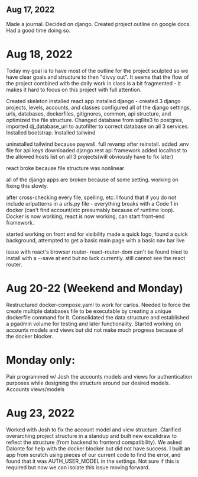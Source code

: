## Aug 17, 2022

Made a journal. Decided on django. Created project outline on google docs. Had a good time doing so.

# Aug 18, 2022
Today my goal is to have most of the outline for the project sculpted so we have clear goals and structure to then "divvy out". It seems that the flow of the project combined with the daily work in class is a bit fragmented - it makes it hard to focus on this project with full attention. 

Created skeleton
installed react app
installed django - created 3 django projects, levels, accounts, and classes
configured all of the django settings, urls, databases, dockerfiles, gitignores, common, api structure, and optimized the file structure. 
Changed database from sqllite3 to postgres, imported dj_database_url to autofilter to correct database on all 3 services.
Installed bootstrap. Installed tailwind

uninstalled tailwind because paywall. 
full revamp after reinstall. 
added .env file for api keys
downloaded django rest api framework 
added localhost to the allowed hosts list on all 3 projects(will obviously have to fix later)

react broke because file structure was nonlinear

all of the django apps are broken because of some setting. working on fixing this slowly.

after cross-checking every file, spelling, etc:
I found that if you do not include urlpatterns in a urls.py file - everything breaks with a Code 1 in docker (can't find account/etc presumably because of runtime loop). Docker is now working, react is now working, can start front-end framework.

started working on front end for visibility 
made a quick logo, found a quick background, attempted to get a basic main page with a basic nav bar live

issue with react's browser router- react-router-dom can't be found
tried to install with a --save at end but no luck currently. still cannot see the react router. 

# Aug 20-22 (Weekend and Monday)

Restructured docker-compose.yaml to work for carlos. Needed to force the create multiple databases file to be executable by creating a unique dockerfile command for it. Consolidated the data structure and established a pgadmin volume for testing and later functionality. Started working on accounts models and views but did not make much progress because of the docker blocker. 

# Monday only:
Pair programmed w/ Josh the accounts models and views for authentication purposes while designing the structure around our desired models. 
Accounts views/models 

# Aug 23, 2022

Worked with Josh to fix the account model and view structure. Clarified overarching project structure in a standup and built new excalidraw to reflect the structure (from backend to frontend compatibility). We asked Dalonte for help with the docker blocker but did not have success. I built an app from scratch using pieces of our current code to find the error, and found that it was AUTH_USER_MODEL in the settings. Not sure if this is required but now we can isolate this issue moving forward. 